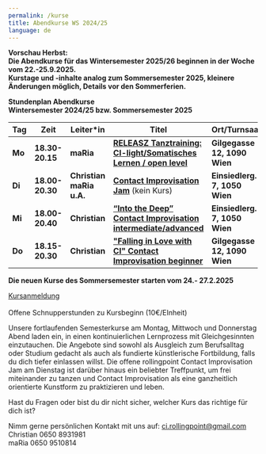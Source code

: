 ```yaml
---
permalink: /kurse
title: Abendkurse WS 2024/25
language: de
---
```

**Vorschau Herbst:**\
**Die Abendkurse für das Wintersemester 2025/26 beginnen in der Woche vom 22.-25.9.2025.**\
**Kurstage und -inhalte analog zum Sommersemester 2025, kleinere Änderungen möglich, Details vor den Sommerferien.**

**Stundenplan Abendkurse**\
**Wintersemester 2024/25 bzw. Sommersemester 2025**

| Tag    | Zeit            | Leiter*in                | Titel                                                                           | Ort/Turnsaal                  |
| ------ | --------------- | ------------------------ | ------------------------------------------------------------------------------- | ----------------------------- |
| **Mo** | **18.30-20.15** | **maRia**                | **[RELEASZ Tanztraining: CI-light/Somatisches Lernen / open level](/releasze)** | **Gilgegasse 12, 1090 Wien**  |
| **Di** | **18.00-20.30** | **Christian maRia u.A.** | **[Contact Improvisation Jam](/jams)** (kein Kurs)                              | **Einsiedlerg. 7, 1050 Wien** |
| **Mi** | **18.00-20.40** | **Christian**            | **[“Into the Deep” Contact Improvisation intermediate/advanced](/contactadv)**  | **Einsiedlerg. 7, 1050 Wien** |
| **Do** | **18.15-20.30** | **Christian**            | **["Falling in Love with CI" Contact Improvisation beginner](/contactbeg)**     | **Gilgegasse 12, 1090 Wien**  |

**Die neuen Kurse des Sommersemester starten vom 24.- 27.2.2025**

[Kursanmeldung](https://rollingpoint.at/Kursanmeldung)\
\
Offene Schnupperstunden zu Kursbeginn (10€/EInheit)

Unsere fortlaufenden Semesterkurse am Montag, Mittwoch und Donnerstag Abend laden ein, in einen kontinuierlichen Lernprozess mit Gleichgesinnten einzutauchen. Die Angebote sind sowohl als Ausgleich zum Berufsalltag oder Studium gedacht als auch als fundierte künstlerische Fortbildung, falls du dich tiefer einlassen willst. Die offene rollingpoint Contact Improvisation Jam am Dienstag ist darüber hinaus ein beliebter Treffpunkt, um frei miteinander zu tanzen und Contact Improvisation als eine ganzheitlich orientierte  Kunstform zu praktizieren und leben.

Hast du Fragen oder bist du dir nicht sicher, welcher Kurs das richtige für dich ist?

Nimm gerne persönlichen Kontakt mit uns auf: ci.rollingpoint@gmail.com\
Christian 0650 8931981\
maRia 0650 9510814